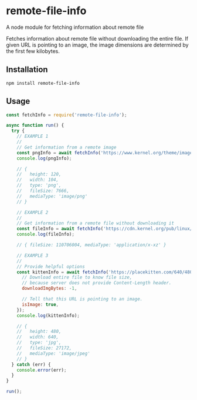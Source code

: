# remote-file-info
A node module for fetching information about remote file

Fetches information about remote file without downloading the entire file. If given URL
is pointing to an image, the image dimensions are determined by the first few kilobytes.

## Installation

```
npm install remote-file-info
```

## Usage

```javascript
const fetchInfo = require('remote-file-info');

async function run() {
  try {
    // EXAMPLE 1
    //
    // Get information from a remote image
    const pngInfo = await fetchInfo('https://www.kernel.org/theme/images/logos/tux.png');
    console.log(pngInfo);

    // {
    //   height: 120,
    //   width: 104,
    //   type: 'png',
    //   fileSize: 7666,
    //   mediaType: 'image/png'
    // }

    // EXAMPLE 2
    //
    // Get information from a remote file without downloading it
    const fileInfo = await fetchInfo('https://cdn.kernel.org/pub/linux/kernel/v5.x/linux-5.5.3.tar.xz');
    console.log(fileInfo);

    // { fileSize: 110706004, mediaType: 'application/x-xz' }

    // EXAMPLE 3
    //
    // Provide helpful options
    const kittenInfo = await fetchInfo('https://placekitten.com/640/480', {
      // Download entire file to know file size,
      // because server does not provide Content-Length header.
      downloadImgBytes: -1,

      // Tell that this URL is pointing to an image.
      isImage: true,
    });
    console.log(kittenInfo);

    // {
    //   height: 480,
    //   width: 640,
    //   type: 'jpg',
    //   fileSize: 27172,
    //   mediaType: 'image/jpeg'
    // }
  } catch (err) {
    console.error(err);
  }
}

run();
```
